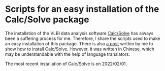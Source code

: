 # Scripts for an easy installation of the Calc/Solve package

The installation of the VLBI data analysis software [Calc/Solve](https://space-geodesy.nasa.gov/techniques/tools/calc_solve/calc_solve.html#:~:text=Calc%2FSolve%20is%20the%20GSFC%20VLBI%20Analysis%20Center%27s%20traditional,and%20velocities%2C%20source%20coodinates%2C%20and%20Earth%20orientation%20parameters.) has always
been a suffering process for me.
Therefore, I share the scripts used to make an easy installation of this
package.
There is also [a post](https://liuniu.fun/blogs/install_solve.html) written by me to show how to install Calc/Solve.
However, it was written in Chinese, which may be understandable with the help
of language translators.

The most recent installation of Calc/Solve is on 2022/02/01.

